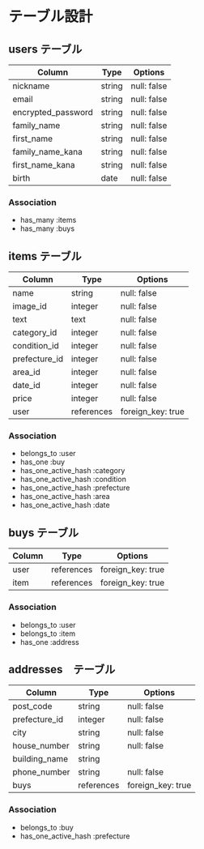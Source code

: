 # テーブル設計

## users テーブル

| Column             | Type   | Options     |
| ------------------ | ------ | ----------- |
| nickname           | string | null: false |
| email              | string | null: false |
| encrypted_password | string | null: false |
| family_name        | string | null: false |
| first_name         | string | null: false |
| family_name_kana   | string | null: false |
| first_name_kana    | string | null: false |
| birth              | date   | null: false |


### Association

- has_many :items
- has_many :buys

## items テーブル

| Column        | Type       | Options                        |
| ------------- | ---------- | ------------------------------ |
| name     　　　| string     | null: false                    |
| image_id      | integer    | null: false                    |
| text          | text       | null: false                    |
| category_id   | integer    | null: false                    |
| condition_id  | integer    | null: false                    |
| prefecture_id | integer    | null: false                    |
| area_id       | integer    | null: false                    |
| date_id       | integer    | null: false                    |
| price         | integer    | null: false                    |
| user　　       | references | foreign_key: true              |

### Association

- belongs_to :user
- has_one :buy
- has_one_active_hash :category
- has_one_active_hash :condition
- has_one_active_hash :prefecture
- has_one_active_hash :area
- has_one_active_hash :date

## buys テーブル

| Column             | Type       | Options           |
| ------------------ | ---------- | ----------------- |
| user               | references | foreign_key: true |
| item               | references | foreign_key: true |

### Association

- belongs_to :user
- belongs_to :item
- has_one :address

## addresses　テーブル

| Column             | Type       | Options           |
| ------------------ | ---------- | ----------------- |
| post_code          | string     | null: false       |
| prefecture_id      | integer    | null: false       |
| city               | string     | null: false       |
| house_number       | string     | null: false       |
| building_name      | string     |                   |
| phone_number       | string     | null: false       |
| buys               | references | foreign_key: true |

### Association

- belongs_to :buy
- has_one_active_hash :prefecture
